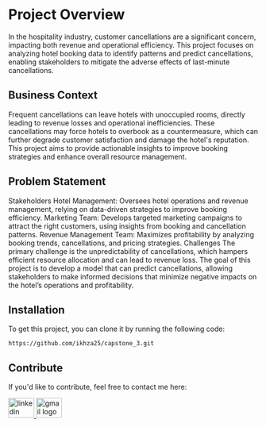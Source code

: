  # Project Overview

In the hospitality industry, customer cancellations are a significant concern, impacting both revenue and operational efficiency. This project focuses on analyzing hotel booking data to identify patterns and predict cancellations, enabling stakeholders to mitigate the adverse effects of last-minute cancellations.

## Business Context

Frequent cancellations can leave hotels with unoccupied rooms, directly leading to revenue losses and operational inefficiencies. These cancellations may force hotels to overbook as a countermeasure, which can further degrade customer satisfaction and damage the hotel's reputation. This project aims to provide actionable insights to improve booking strategies and enhance overall resource management.

## Problem Statement

Stakeholders
Hotel Management: Oversees hotel operations and revenue management, relying on data-driven strategies to improve booking efficiency.
Marketing Team: Develops targeted marketing campaigns to attract the right customers, using insights from booking and cancellation patterns.
Revenue Management Team: Maximizes profitability by analyzing booking trends, cancellations, and pricing strategies.
Challenges
The primary challenge is the unpredictability of cancellations, which hampers efficient resource allocation and can lead to revenue loss. The goal of this project is to develop a model that can predict cancellations, allowing stakeholders to make informed decisions that minimize negative impacts on the hotel’s operations and profitability.

## Installation

To get this project, you can clone it by running the following code:

    https://github.com/ikhza25/capstone_3.git


## Contribute

If you'd like to contribute, feel free to contact me here:

<a href="https://www.linkedin.com/in/ikhza25/" target="_blank">
    <img src="https://raw.githubusercontent.com/maurodesouza/profile-readme-generator/master/src/assets/icons/social/linkedin/default.svg" width="52" height="40" alt="linkedin logo"/>
  </a>
  <a href="mailto:ikhza25@gmail.com" target="_blank">
    <img src="https://raw.githubusercontent.com/maurodesouza/profile-readme-generator/master/src/assets/icons/social/gmail/default.svg"  width="52" height="40" alt="gmail logo"/>
  </a>
